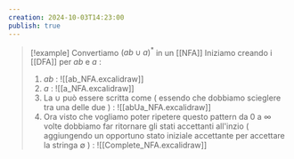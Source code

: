 ```yaml
---
creation: 2024-10-03T14:23:00
publish: true
---
```

>[!example] 
Convertiamo $(ab \cup a)^*$ in un [[NFA]]
Iniziamo creando i [[DFA]] per $ab$ e $a$ :
>1. $ab$ :
![[ab_NFA.excalidraw]]
>2. $a$ :
![[a_NFA.excalidraw]]
>3. La $\cup$ può essere scritta come ( essendo che dobbiamo scieglere tra una delle due ) : 
![[abUa_NFA.excalidraw]]
>4. Ora visto che vogliamo poter ripetere questo pattern da $0$ a $\infty$ volte dobbiamo far ritornare gli stati accettanti all'inzio ( aggiungendo un opportuno stato iniziale accettante per accettare la stringa $\emptyset$ ) :
![[Complete_NFA.excalidraw]]

